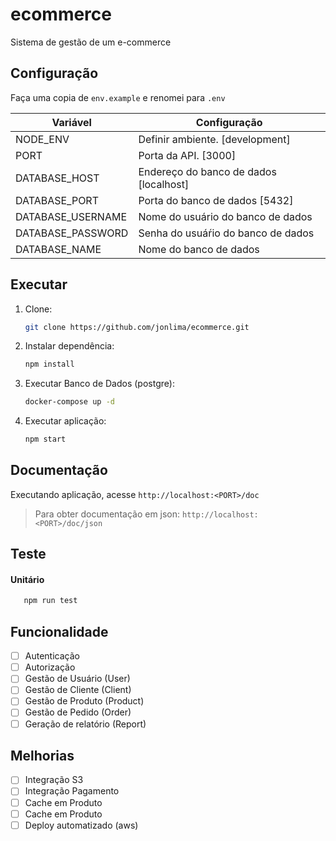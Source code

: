 # ecommerce

Sistema de gestão de um e-commerce

## Configuração

Faça uma copia de `env.example` e renomei para `.env`

| Variável          | Configuração                           |
| ----------------- | -------------------------------------- |
| NODE_ENV          | Definir ambiente. [development]        |
| PORT              | Porta da API. [3000]                   |
| DATABASE_HOST     | Endereço do banco de dados [localhost] |
| DATABASE_PORT     | Porta do banco de dados [5432]         |
| DATABASE_USERNAME | Nome do usuário do banco de dados      |
| DATABASE_PASSWORD | Senha do usuáŕio do banco de dados     |
| DATABASE_NAME     | Nome do banco de dados                 |

## Executar

1. Clone:
   ```bash
   git clone https://github.com/jonlima/ecommerce.git
   ```
2. Instalar dependência:
   ```bash
   npm install
   ```
3. Executar Banco de Dados (postgre):
   ```bash
   docker-compose up -d
   ```
4. Executar aplicação:
   ```bash
   npm start
   ```

## Documentação

Executando aplicação, acesse `http://localhost:<PORT>/doc`

> Para obter documentação em json: `http://localhost:<PORT>/doc/json`

## Teste

#### Unitário

```bash
   npm run test
```

## Funcionalidade

- [ ] Autenticação
- [ ] Autorização
- [ ] Gestão de Usuário (User)
- [ ] Gestão de Cliente (Client)
- [ ] Gestão de Produto (Product)
- [ ] Gestão de Pedido (Order)
- [ ] Geração de relatório (Report)

## Melhorias

- [ ] Integração S3
- [ ] Integração Pagamento
- [ ] Cache em Produto
- [ ] Cache em Produto
- [ ] Deploy automatizado (aws)
